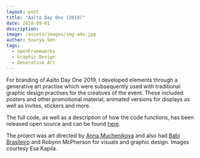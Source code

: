 ```yaml
---
layout: post
title: "Aalto Day One (2019)"
date: 2018-09-01
description:
image: /assets/images/img-ado.jpg
author: Sourya Sen
tags:
  - openFrameworks
  - Graphic Design
  - Generative Art
---
```


For branding of Aalto Day One 2019, I developed elements through a generative art practise which were subsequently used with traditional graphic design practises for the creatives of the event. These included posters and other promotional material, animated versions for displays as well as invites, stickers and more.

The full code, as well as a description of how the code functions, has been released open source and can be found [here](https://github.com/sourya-sen/Aalto_Day_One).

The project was art directed by [Anna Muchenikova](http://annamuchenikova.com) and also had [Babi Brasileiro](http://babibrasileiro.com) and Robynn McPherson for visuals and graphic design. Images courtesy Esa Kapila.
